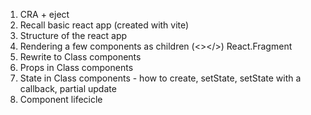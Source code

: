 1. CRA + eject
2. Recall basic react app (created with vite)
3. Structure of the react app
4. Rendering a few components as children (<></>) React.Fragment
5. Rewrite to Class components
6. Props in Class components
7. State in Class components - how to create, setState, setState with a callback, partial update
8. Component lifecicle
